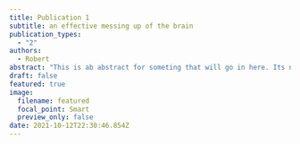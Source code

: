 ```yaml
---
title: Publication 1
subtitle: an effective messing up of the brain
publication_types:
  - "2"
authors:
  - Robert
abstract: "This is ab abstract for someting that will go in here. Its not a long one. "
draft: false
featured: true
image:
  filename: featured
  focal_point: Smart
  preview_only: false
date: 2021-10-12T22:30:46.854Z
---
```

